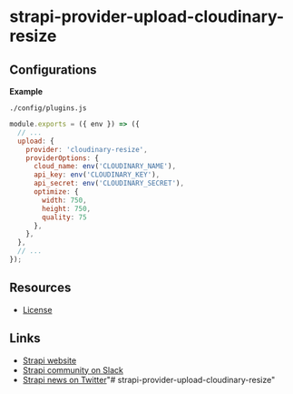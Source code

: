# strapi-provider-upload-cloudinary-resize

## Configurations

**Example**

`./config/plugins.js`

```js
module.exports = ({ env }) => ({
  // ...
  upload: {
    provider: 'cloudinary-resize',
    providerOptions: {
      cloud_name: env('CLOUDINARY_NAME'),
      api_key: env('CLOUDINARY_KEY'),
      api_secret: env('CLOUDINARY_SECRET'),
      optimize: {
        width: 750,
        height: 750,
        quality: 75
      },
    },
  },
  // ...
});
```

## Resources

- [License](LICENSE)

## Links

- [Strapi website](http://strapi.io/)
- [Strapi community on Slack](http://slack.strapi.io)
- [Strapi news on Twitter](https://twitter.com/strapijs)"# strapi-provider-upload-cloudinary-resize" 
